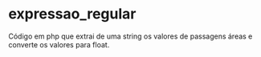 # expressao_regular
Código em php que extrai de uma string os valores de passagens áreas e converte os valores para float.
